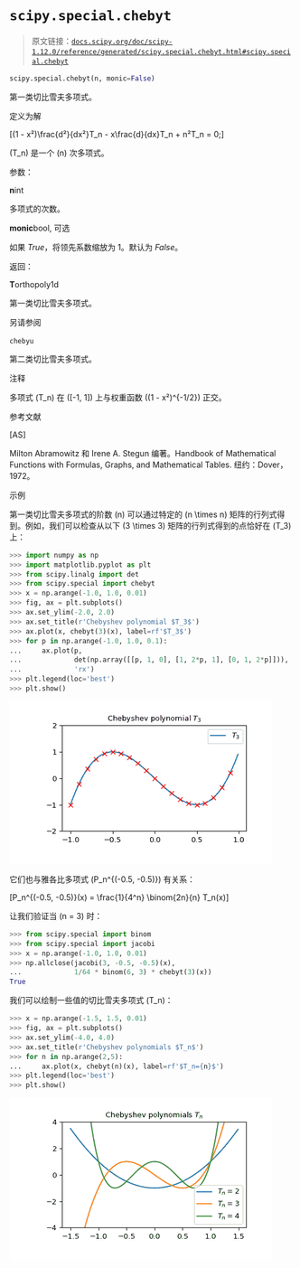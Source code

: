# `scipy.special.chebyt`

> 原文链接：[`docs.scipy.org/doc/scipy-1.12.0/reference/generated/scipy.special.chebyt.html#scipy.special.chebyt`](https://docs.scipy.org/doc/scipy-1.12.0/reference/generated/scipy.special.chebyt.html#scipy.special.chebyt)

```py
scipy.special.chebyt(n, monic=False)
```

第一类切比雪夫多项式。

定义为解

\[(1 - x²)\frac{d²}{dx²}T_n - x\frac{d}{dx}T_n + n²T_n = 0;\]

\(T_n\) 是一个 \(n\) 次多项式。

参数：

**n**int

多项式的次数。

**monic**bool, 可选

如果 *True*，将领先系数缩放为 1。默认为 *False*。

返回：

**T**orthopoly1d

第一类切比雪夫多项式。

另请参阅

`chebyu`

第二类切比雪夫多项式。

注释

多项式 \(T_n\) 在 \([-1, 1]\) 上与权重函数 \((1 - x²)^{-1/2}\) 正交。

参考文献

[AS]

Milton Abramowitz 和 Irene A. Stegun 编著。Handbook of Mathematical Functions with Formulas, Graphs, and Mathematical Tables. 纽约：Dover，1972。

示例

第一类切比雪夫多项式的阶数 \(n\) 可以通过特定的 \(n \times n\) 矩阵的行列式得到。例如，我们可以检查从以下 \(3 \times 3\) 矩阵的行列式得到的点恰好在 \(T_3\) 上：

```py
>>> import numpy as np
>>> import matplotlib.pyplot as plt
>>> from scipy.linalg import det
>>> from scipy.special import chebyt
>>> x = np.arange(-1.0, 1.0, 0.01)
>>> fig, ax = plt.subplots()
>>> ax.set_ylim(-2.0, 2.0)
>>> ax.set_title(r'Chebyshev polynomial $T_3$')
>>> ax.plot(x, chebyt(3)(x), label=rf'$T_3$')
>>> for p in np.arange(-1.0, 1.0, 0.1):
...     ax.plot(p,
...             det(np.array([[p, 1, 0], [1, 2*p, 1], [0, 1, 2*p]])),
...             'rx')
>>> plt.legend(loc='best')
>>> plt.show() 
```

![../../_images/scipy-special-chebyt-1_00_00.png](img/a973428bda8ea1e0b60109b3958a30ac.png)

它们也与雅各比多项式 \(P_n^{(-0.5, -0.5)}\) 有关系：

\[P_n^{(-0.5, -0.5)}(x) = \frac{1}{4^n} \binom{2n}{n} T_n(x)\]

让我们验证当 \(n = 3\) 时：

```py
>>> from scipy.special import binom
>>> from scipy.special import jacobi
>>> x = np.arange(-1.0, 1.0, 0.01)
>>> np.allclose(jacobi(3, -0.5, -0.5)(x),
...             1/64 * binom(6, 3) * chebyt(3)(x))
True 
```

我们可以绘制一些值的切比雪夫多项式 \(T_n\)：

```py
>>> x = np.arange(-1.5, 1.5, 0.01)
>>> fig, ax = plt.subplots()
>>> ax.set_ylim(-4.0, 4.0)
>>> ax.set_title(r'Chebyshev polynomials $T_n$')
>>> for n in np.arange(2,5):
...     ax.plot(x, chebyt(n)(x), label=rf'$T_n={n}$')
>>> plt.legend(loc='best')
>>> plt.show() 
```

![../../_images/scipy-special-chebyt-1_01_00.png](img/051f638b8009aae8dba9db2a9aaf5661.png)
